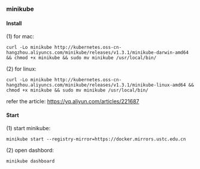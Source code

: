 ###  minikube

#### Install
(1) for mac:
```angular2
curl -Lo minikube http://kubernetes.oss-cn-hangzhou.aliyuncs.com/minikube/releases/v1.3.1/minikube-darwin-amd64 && chmod +x minikube && sudo mv minikube /usr/local/bin/
```
(2) for linux:
```angular2
curl -Lo minikube http://kubernetes.oss-cn-hangzhou.aliyuncs.com/minikube/releases/v1.3.1/minikube-linux-amd64 && chmod +x minikube && sudo mv minikube /usr/local/bin/
```  


refer the article: https://yq.aliyun.com/articles/221687  


#### Start
(1) start minikube:
```angular2
minikube start --registry-mirror=https://docker.mirrors.ustc.edu.cn
```
(2) open dashbord:
```angular2
minikube dashboard
```




